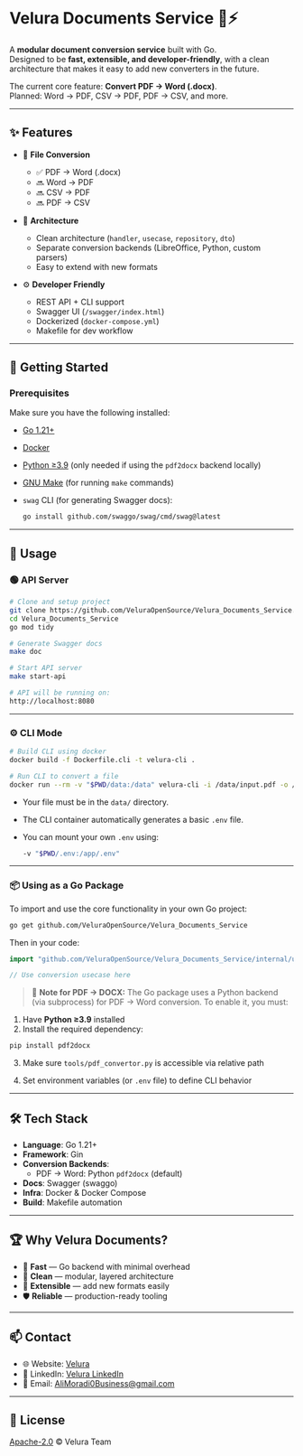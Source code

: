 # Velura Documents Service 📑⚡

A **modular document conversion service** built with Go.  
Designed to be **fast, extensible, and developer-friendly**, with a clean architecture that makes it easy to add new converters in the future.

The current core feature: **Convert PDF → Word (.docx)**.  
Planned: Word → PDF, CSV → PDF, PDF → CSV, and more.

---

## ✨ Features

- 📑 **File Conversion**

  - ✅ PDF → Word (.docx)
  - 🔜 Word → PDF
  - 🔜 CSV → PDF
  - 🔜 PDF → CSV

- 🧩 **Architecture**

  - Clean architecture (`handler`, `usecase`, `repository`, `dto`)
  - Separate conversion backends (LibreOffice, Python, custom parsers)
  - Easy to extend with new formats

- ⚙️ **Developer Friendly**
  - REST API + CLI support
  - Swagger UI (`/swagger/index.html`)
  - Dockerized (`docker-compose.yml`)
  - Makefile for dev workflow

---

## 🚀 Getting Started

### Prerequisites

Make sure you have the following installed:

- [Go 1.21+](https://go.dev/dl/)
- [Docker](https://www.docker.com/)
- [Python ≥3.9](https://www.python.org/) (only needed if using the `pdf2docx` backend locally)
- [GNU Make](https://www.gnu.org/software/make/) (for running `make` commands)
- `swag` CLI (for generating Swagger docs):

  ```bash
  go install github.com/swaggo/swag/cmd/swag@latest
  ```

---

## 🧪 Usage

### 🟢 API Server

```bash
# Clone and setup project
git clone https://github.com/VeluraOpenSource/Velura_Documents_Service.git
cd Velura_Documents_Service
go mod tidy

# Generate Swagger docs
make doc

# Start API server
make start-api

# API will be running on:
http://localhost:8080
```

---

### ⚙️ CLI Mode

```bash
# Build CLI using docker
docker build -f Dockerfile.cli -t velura-cli .

# Run CLI to convert a file
docker run --rm -v "$PWD/data:/data" velura-cli -i /data/input.pdf -o /data/output
```

- Your file must be in the `data/` directory.
- The CLI container automatically generates a basic `.env` file.
- You can mount your own `.env` using:

  ```bash
  -v "$PWD/.env:/app/.env"
  ```

---

### 📦 Using as a Go Package

To import and use the core functionality in your own Go project:

```bash
go get github.com/VeluraOpenSource/Velura_Documents_Service
```

Then in your code:

```go
import "github.com/VeluraOpenSource/Velura_Documents_Service/internal/usecase"

// Use conversion usecase here
```

> 🐍 **Note for PDF → DOCX:**
> The Go package uses a Python backend (via subprocess) for PDF → Word conversion.
> To enable it, you must:

1. Have **Python ≥3.9** installed
2. Install the required dependency:

```bash
pip install pdf2docx
```

3. Make sure `tools/pdf_convertor.py` is accessible via relative path

4. Set environment variables (or `.env` file) to define CLI behavior

---

## 🛠️ Tech Stack

- **Language**: Go 1.21+
- **Framework**: Gin
- **Conversion Backends**:
  - PDF → Word: Python `pdf2docx` (default)
- **Docs**: Swagger (swaggo)
- **Infra**: Docker & Docker Compose
- **Build**: Makefile automation

---

## 🏆 Why Velura Documents?

- 🚀 **Fast** — Go backend with minimal overhead
- 🧼 **Clean** — modular, layered architecture
- 🧩 **Extensible** — add new formats easily
- 🛡️ **Reliable** — production-ready tooling

---

## 📫 Contact

- 🌐 Website: [Velura](https://velura-open-source-r36i.vercel.app)
- 💼 LinkedIn: [Velura LinkedIn](https://www.linkedin.com/company/velura-open-source)
- 📧 Email: AliMoradi0Business@gmail.com

---

## 📜 License

[Apache-2.0](./LICENSE) © Velura Team
